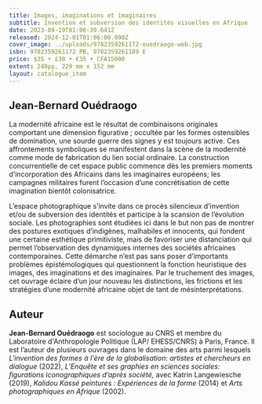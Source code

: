 ```yaml
---
title: Images, imaginations et imaginaires
subtitle: Invention et subversion des identités visuelles en Afrique
date: 2023-09-19T01:06:39.641Z
released: 2024-12-01T01:06:00.000Z
cover_image: ../uploads/9782359261172-ouedraogo-web.jpg
isbn: 9782359261172 PB, 9782359261189 E
price: $35 • £30 • €35 • CFA15000
extent: 240pp, 229 mm x 152 mm
layout: catalogue_item
---
```

## **Jean-Bernard Ouédraogo**

La modernité africaine est le résultat de combinaisons originales comportant une dimension figurative ; occultée par les formes ostensibles de domination, une sourde guerre des signes y est toujours active. Ces affrontements symboliques se manifestent dans la scène de la modernité comme mode de fabrication du lien social ordinaire. La construction concurrentielle de cet espace public commence dès les premiers moments d’incorporation des Africains dans les imaginaires européens; les campagnes militaires furent l’occasion d’une concrétisation de cette imagination bientôt colonisatrice. 

L’espace photographique s’invite dans ce procès silencieux d’invention et/ou de subversion des identités et participe à la scansion de l’évolution sociale. Les photographies sont étudiées ici dans le but non pas de montrer des postures exotiques d’indigènes, malhabiles et innocents, qui fondent une certaine esthétique primitiviste, mais de favoriser une distanciation qui permet l’observation des dynamiques internes des sociétés africaines contemporaines. Cette démarche n’est pas sans poser d’importants problèmes épistémologiques qui questionnent la fonction heuristique des images, des imaginations et des imaginaires. Par le truchement des images, cet ouvrage éclaire d’un jour nouveau les distinctions, les frictions et les stratégies d’une modernité africaine objet de tant de mésinterprétations.

## Auteur

**Jean-Bernard Ouédraogo** est sociologue au CNRS et membre du Laboratoire d'Anthropologie Politique (LAP/ EHESS/CNRS) à Paris, France. Il est l’auteur de plusieurs ouvrages dans le domaine des arts parmi lesquels *L'invention des formes à l'ère de la globalisation: artistes et chercheurs en dialogue* (2022), *L’Enquête et ses graphies en sciences sociales: figurations iconographiques d’après société,* avec Katrin Langewiesche (2019), *Kalidou Kassé peintures* *: Expériences de la forme* (2014) et *Arts photographiques en Afrique* (2002).